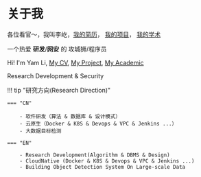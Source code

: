 # 关于我

各位看官～，我叫李屹，[我的简历](/assets/pdf/yamlee.pdf)， [我的项目](/aboutme/project/)， [我的学术](/aboutme/academic/)

一个热爱 **研发**/**网安** 的 攻城狮/程序员

Hi! I'm Yam Li, [My CV](/assets/pdf/yamlee.pdf), [My Project](/aboutme/project/), [My Academic](/aboutme/academic/)

Research Development & Security

!!! tip "研究方向(Research Direction)"
    
    === "CN"

        - 软件研发（算法 & 数据库 & 设计模式）
        - 云原生（Docker & K8S & Devops & VPC & Jenkins ...）
        - 大数据目标检测

    === "EN"

        - Research Development(Algorithm & DBMS & Design)
        - CloudNative (Docker & K8S & Devops & VPC & Jenkins ...)
        - Building Object Detection System On Large-scale Data








